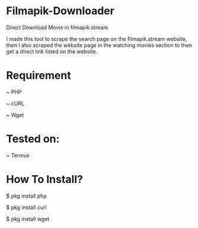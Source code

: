 # Filmapik-Downloader
Direct Download Movie in filmapik.stream

I made this tool to scrape the search page on the filmapik.stream website, then I also scraped the website page in the watching movies section to then get a direct link listed on the website.

# Requirement
~ PHP

~ cURL

~ Wget

# Tested on:
~ Termux

# How To Install?

$ pkg install php

$ pkg install curl

$ pkg install wget

